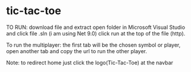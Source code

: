 # tic-tac-toe

TO RUN:
  download file and extract
  open folder in Microsoft Visual Studio and click file .sln (i am using Net 9.0)
  click run at the top of the file (http).

To run the multiplayer:
  the first tab will be the chosen symbol or player,
  open another tab and copy the url to run the other player.

Note:
  to redirect home just click the logo(Tic-Tac-Toe) at the navbar
